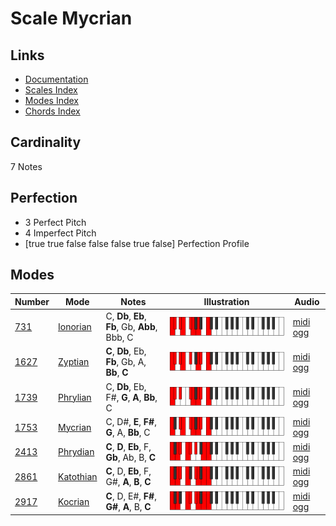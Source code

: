 # Scale Mycrian

## Links

- [Documentation](index.md)
- [Scales Index](Scales.md)
- [Modes Index](Modes.md)
- [Chords Index](Chords.md)

## Cardinality

7 Notes

## Perfection

- 3 Perfect Pitch
- 4 Imperfect Pitch
- [true true false false false true false] Perfection Profile

## Modes

| Number | Mode | Notes | Illustration | Audio |
|--------|------|-------|--------------|-------|
| [731](https://ianring.com/musictheory/scales/731) | [Ionorian](ModeIonorian.md) | C, **Db**, **Eb**, **Fb**, Gb, **Abb**, Bbb, C | ![CNaturalIonorian](ModeCNaturalIonorian.png) | [midi](ModeCNaturalIonorian.mid) [ogg](ModeCNaturalIonorian.ogg) | 
| [1627](https://ianring.com/musictheory/scales/1627) | [Zyptian](ModeZyptian.md) | **C**, **Db**, Eb, **Fb**, Gb, A, **Bb**, **C** | ![CNaturalZyptian](ModeCNaturalZyptian.png) | [midi](ModeCNaturalZyptian.mid) [ogg](ModeCNaturalZyptian.ogg) | 
| [1739](https://ianring.com/musictheory/scales/1739) | [Phrylian](ModePhrylian.md) | C, **Db**, Eb, F#, **G**, **A**, **Bb**, C | ![CNaturalPhrylian](ModeCNaturalPhrylian.png) | [midi](ModeCNaturalPhrylian.mid) [ogg](ModeCNaturalPhrylian.ogg) | 
| [1753](https://ianring.com/musictheory/scales/1753) | [Mycrian](ModeMycrian.md) | C, D#, **E**, **F#**, **G**, A, **Bb**, C | ![CNaturalMycrian](ModeCNaturalMycrian.png) | [midi](ModeCNaturalMycrian.mid) [ogg](ModeCNaturalMycrian.ogg) | 
| [2413](https://ianring.com/musictheory/scales/2413) | [Phrydian](ModePhrydian.md) | **C**, **D**, **Eb**, F, **Gb**, Ab, B, **C** | ![CNaturalPhrydian](ModeCNaturalPhrydian.png) | [midi](ModeCNaturalPhrydian.mid) [ogg](ModeCNaturalPhrydian.ogg) | 
| [2861](https://ianring.com/musictheory/scales/2861) | [Katothian](ModeKatothian.md) | **C**, D, **Eb**, F, G#, **A**, **B**, **C** | ![CNaturalKatothian](ModeCNaturalKatothian.png) | [midi](ModeCNaturalKatothian.mid) [ogg](ModeCNaturalKatothian.ogg) | 
| [2917](https://ianring.com/musictheory/scales/2917) | [Kocrian](ModeKocrian.md) | **C**, D, E#, **F#**, **G#**, **A**, B, **C** | ![CNaturalKocrian](ModeCNaturalKocrian.png) | [midi](ModeCNaturalKocrian.mid) [ogg](ModeCNaturalKocrian.ogg) | 
